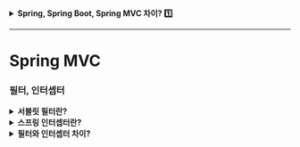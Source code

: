 <details>
    <summary><b>Spring, Spring Boot, Spring MVC 차이? 1️⃣</b></summary>
</details>

---

# Spring MVC


### 필터, 인터셉터 

<details>
    <summary><b>서블릿 필터란?</b></summary>
</details>

<details>
    <summary><b>스프링 인터셉터란?</b></summary>
</details>

<details>
    <summary><b>필터와 인터셉터 차이?</b></summary>
</details>